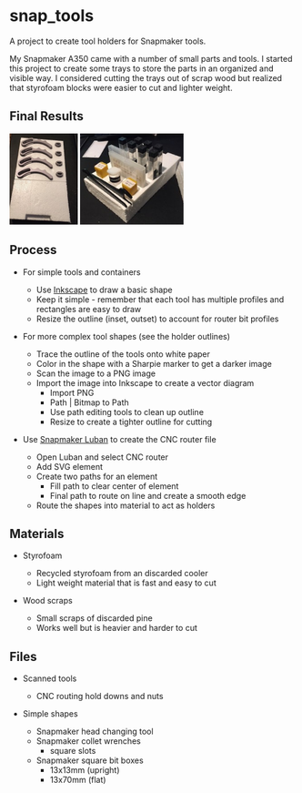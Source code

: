# snap_tools

A project to create tool holders for Snapmaker tools.

My Snapmaker A350 came with a number of small parts and tools. I started this project to create some trays to store the parts in an organized and visible way.  I considered cutting the trays out of scrap wood but realized that styrofoam blocks were easier to cut and lighter weight.

## Final Results

<!---
![Holder Tray](trays/holder_tray/IMG_6915.JPG) 
![Tool Tray 2](trays/tool_and_bit_tray/IMG_6918.JPG)
-->

<p align="left">
  <img src="trays/holder_tray/IMG_6915.JPG" height="160" title="hover text">
  <img src="trays/tool_and_bit_tray/IMG_6918.JPG" height="160" alt="accessibility text">
</p>

## Process
- For simple tools and containers
  - Use [Inkscape](https://inkscape.org/) to draw a basic shape
  - Keep it simple - remember that each tool has multiple profiles and rectangles are easy to draw
  - Resize the outline (inset, outset) to account for router bit profiles

- For more complex tool shapes (see the holder outlines)
  - Trace the outline of the tools onto white paper
  - Color in the shape with a Sharpie marker to get a darker image
  - Scan the image to a PNG image
  - Import the image into Inkscape to create a vector diagram
    - Import PNG
    - Path | Bitmap to Path
    - Use path editing tools to clean up outline
    - Resize to create a tighter outline for cutting

- Use [Snapmaker Luban](https://snapmaker.com/product/snapmaker-2/downloads) to create the CNC router file
  - Open Luban and select CNC router
  - Add SVG element
  - Create two paths for an element
    - Fill path to clear center of element
    - Final path to route on line and create a smooth edge
  - Route the shapes into material to act as holders

## Materials
- Styrofoam
  - Recycled styrofoam from an discarded cooler
  - Light weight material that is fast and easy to cut

- Wood scraps
  - Small scraps of discarded pine
  - Works well but is heavier and harder to cut

## Files
- Scanned tools
  - CNC routing hold downs and nuts

- Simple shapes
  - Snapmaker head changing tool
  - Snapmaker collet wrenches
    - square slots
  - Snapmaker square bit boxes
    - 13x13mm (upright)
    - 13x70mm (flat)
